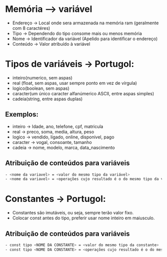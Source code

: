 # Memória --> variável

- Endereço -> Local onde sera armazenada na memória ram (geralmente com 8 caractéres)
- Tipo -> Dependendo do tipo consome mais ou menos memória
- Nome -> Identificador da variável (Apelido para identificar o endereço)
- Conteúdo -> Valor atribuído à variável

# Tipos de variáveis -> Portugol:
- inteiro(numerico, sem aspas)
- real (float, sem aspas, usar sempre ponto em vez de vírgula)
- logico(boolean, sem aspas)
- caracter(um único caracter alfanúmerico ASCII, entre aspas simples)
- cadeia(string, entre aspas duplas)

## Exemplos:
- inteiro -> Idade, ano, telefone, cpf, matricula
- real -> preco, soma, media, altura, peso
- logico -> vendido, ligado, online, disponivel, pago
- caracter -> vogal, consoante, tamanho
- cadeia -> nome, modelo, marca, data_nascimento

## Atribuição de conteúdos para variáveis
 ````bash
 - <nome da variavel> = <valor do mesmo tipo da variável>
 - <nome da variavel> = <operações cujo resultado é o do mesmo tipo da vaiável>
 ````
# Constantes -> Portugol:
- Constantes são imutáveis, ou seja, sempre terão valor fixo.
- Colocar const antes do tipo, preferir usar nome inteiro em maiusculo.

## Atribuição de conteúdos para variáveis
 ````bash
 - const tipo <NOME DA CONSTANTE> = <valor do mesmo tipo da constante>
 - const tipo <NOME DA CONSTANTE> = <operações cujo resultado é o do mesmo tipo da constante>
  ````
